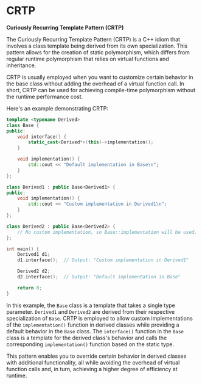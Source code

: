 # CRTP

**Curiously Recurring Template Pattern (CRTP)**

The Curiously Recurring Template Pattern (CRTP) is a C++ idiom that involves a class template being derived from its own specialization. This pattern allows for the creation of static polymorphism, which differs from regular runtime polymorphism that relies on virtual functions and inheritance.

CRTP is usually employed when you want to customize certain behavior in the base class without adding the overhead of a virtual function call. In short, CRTP can be used for achieving compile-time polymorphism without the runtime performance cost.

Here's an example demonstrating CRTP:

```cpp
template <typename Derived>
class Base {
public:
    void interface() {
        static_cast<Derived*>(this)->implementation();
    }

    void implementation() {
        std::cout << "Default implementation in Base\n";
    }
};

class Derived1 : public Base<Derived1> {
public:
    void implementation() {
        std::cout << "Custom implementation in Derived1\n";
    }
};

class Derived2 : public Base<Derived2> {
    // No custom implementation, so Base::implementation will be used.
};

int main() {
    Derived1 d1;
    d1.interface();  // Output: "Custom implementation in Derived1"

    Derived2 d2;
    d2.interface();  // Output: "Default implementation in Base"

    return 0;
}
```

In this example, the `Base` class is a template that takes a single type parameter. `Derived1` and `Derived2` are derived from their respective specialization of `Base`. CRTP is employed to allow custom implementations of the `implementation()` function in derived classes while providing a default behavior in the `Base` class. The `interface()` function in the `Base` class is a template for the derived class's behavior and calls the corresponding `implementation()` function based on the static type.

This pattern enables you to override certain behavior in derived classes with additional functionality, all while avoiding the overhead of virtual function calls and, in turn, achieving a higher degree of efficiency at runtime.